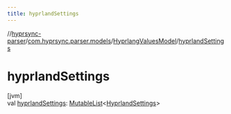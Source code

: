 ```yaml
---
title: hyprlandSettings
---
```

//[hyprsync-parser](../../../index.html)/[com.hyprsync.parser.models](../index.html)/[HyprlangValuesModel](index.html)/[hyprlandSettings](hyprland-settings.html)



# hyprlandSettings



[jvm]\
val [hyprlandSettings](hyprland-settings.html): [MutableList](https://kotlinlang.org/api/core/kotlin-stdlib/kotlin.collections/-mutable-list/index.html)&lt;[HyprlandSettings](../-hyprland-settings/index.html)&gt;




